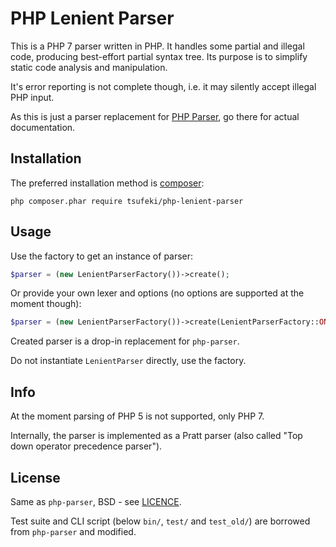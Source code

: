PHP Lenient Parser
==================

This is a PHP 7 parser written in PHP. It handles some partial and
illegal code, producing best-effort partial syntax tree. Its purpose is to
simplify static code analysis and manipulation.

It's error reporting is not complete though, i.e. it may silently accept illegal
PHP input.

As this is just a parser replacement for [PHP Parser](https://github.com/nikic/PHP-Parser),
go there for actual documentation.


Installation
------------

The preferred installation method is [composer](https://getcomposer.org):

    php composer.phar require tsufeki/php-lenient-parser


Usage
-----

Use the factory to get an instance of parser:

```php
$parser = (new LenientParserFactory())->create();
```

Or provide your own lexer and options (no options are supported at the moment though):

```php
$parser = (new LenientParserFactory())->create(LenientParserFactory::ONLY_PHP7, $lexer, $options);
```

Created parser is a drop-in replacement for `php-parser`.

Do not instantiate `LenientParser` directly, use the factory.


Info
----

At the moment parsing of PHP 5 is not supported, only PHP 7.

Internally, the parser is implemented as a Pratt parser (also called "Top down
operator precedence parser").


License
-------

Same as `php-parser`, BSD - see [LICENCE](LICENSE).

Test suite and CLI script (below `bin/`, `test/` and `test_old/`) are borrowed
from `php-parser` and modified.

